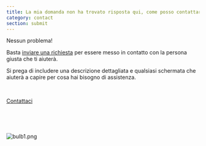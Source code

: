 ```yaml
---
title: La mia domanda non ha trovato risposta qui, come posso contattare l'assistenza?
category: contact
section: submit
---
```

Nessun problema! 

Basta [inviare una richiesta](https://help.Studycat.com/hc/en-gb/requests/new) per essere messo in contatto con la persona giusta che ti aiuterà.

Si prega di includere una descrizione dettagliata e qualsiasi schermata che aiuterà a capire per cosa hai bisogno di assistenza.

 

[Contattaci](https://help.Studycat.com/hc/en-gb/requests/new)

 

 

![bulb1.png](https://help.Studycat.com/hc/article_attachments/31662880176025)